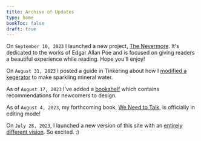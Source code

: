 ```yaml
---
title: Archive of Updates
type: home
bookToc: false
draft: true
---
```


On `September 10, 2023` I launched a new project, [The Nevermore](https://nevermore.rip). It's dedicated to the works of Edgar Allan Poe and is focused on giving readers a beautiful experience while reading. Hope you'll enjoy!


On `August 31, 2023` I posted a guide in Tinkering about how I [modified a kegerator](/tinkering/sparkling-water/) to make sparkling mineral water.

As of `August 17, 2023` I've added a [bookshelf](/docs/guides/bookshelf) which contains recommendations for newcomers to design.

As of `August 4, 2023`, my forthcoming book, [We Need to Talk](/we-need-to-talk), is officially in editing mode!

On `July 28, 2023`, I launched a new version of this site with an [entirely different vision](/about/site). So excited. :)  